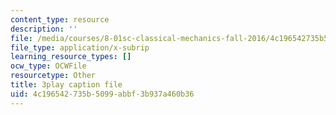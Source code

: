 ```yaml
---
content_type: resource
description: ''
file: /media/courses/8-01sc-classical-mechanics-fall-2016/4c196542735b5099abbf3b937a460b36_SLPRYIb7RdI.vtt
file_type: application/x-subrip
learning_resource_types: []
ocw_type: OCWFile
resourcetype: Other
title: 3play caption file
uid: 4c196542-735b-5099-abbf-3b937a460b36
---
```

